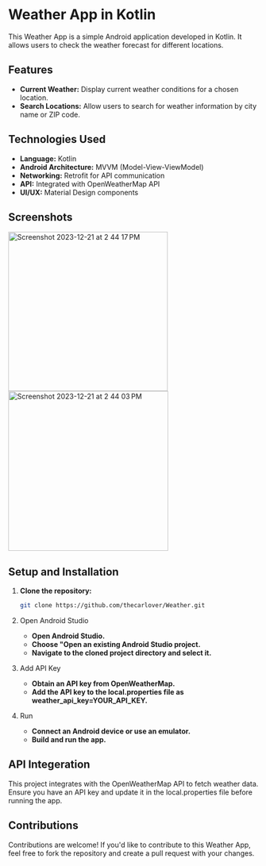 # Weather App in Kotlin

This Weather App is a simple Android application developed in Kotlin. It allows users to check the weather forecast for different locations.

## Features

- **Current Weather:** Display current weather conditions for a chosen location.
- **Search Locations:** Allow users to search for weather information by city name or ZIP code.


## Technologies Used

- **Language:** Kotlin
- **Android Architecture:** MVVM (Model-View-ViewModel)
- **Networking:** Retrofit for API communication
- **API:** Integrated with OpenWeatherMap API
- **UI/UX:** Material Design components

## Screenshots
<img width="321" alt="Screenshot 2023-12-21 at 2 44 17 PM" src="https://github.com/thecarlover/Weather/assets/79406282/19596c8e-465d-49bb-990d-4d3ff9b9b50d">
<img width="322" alt="Screenshot 2023-12-21 at 2 44 03 PM" src="https://github.com/thecarlover/Weather/assets/79406282/45e4ebad-5e00-4fb9-be38-51661b3279a7">



## Setup and Installation

1. **Clone the repository:**
   ```bash
   git clone https://github.com/thecarlover/Weather.git

2. Open Android Studio
   - **Open Android Studio.**
   - **Choose "Open an existing Android Studio project.**
   - **Navigate to the cloned project directory and select it.**

3. Add API Key
   - **Obtain an API key from OpenWeatherMap.**
   - **Add the API key to the local.properties file as weather_api_key=YOUR_API_KEY.**
4. Run
   - **Connect an Android device or use an emulator.**
   - **Build and run the app.**
  
## API Integeration

This project integrates with the OpenWeatherMap API to fetch weather data. Ensure you have an API key and update it in the local.properties file before running the app.


## Contributions

Contributions are welcome! If you'd like to contribute to this Weather App, feel free to fork the repository and create a pull request with your changes.

